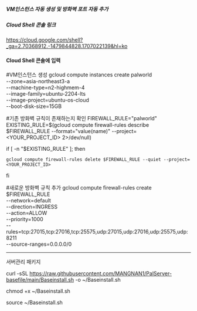 ##### VM인스턴스 자동 생성 및 방화벽 포트 자동 추가
##### Cloud Shell 콘솔 링크
https://cloud.google.com/shell?_ga=2.70368912.-1479844828.1707022139&hl=ko

#### Cloud Shell 콘솔에 입력

#VM인스턴스 생성
gcloud compute instances create palworld \
    --zone=asia-northeast3-a \
    --machine-type=n2-highmem-4 \
    --image-family=ubuntu-2204-lts \
    --image-project=ubuntu-os-cloud \
    --boot-disk-size=15GB

#기존 방화벽 규칙이 존재하는지 확인
FIREWALL_RULE="palworld"
EXISTING_RULE=$(gcloud compute firewall-rules describe $FIREWALL_RULE --format="value(name)" --project=<YOUR_PROJECT_ID> 2>/dev/null)

if [ -n "$EXISTING_RULE" ]; then

    gcloud compute firewall-rules delete $FIREWALL_RULE --quiet --project=<YOUR_PROJECT_ID>
fi

#새로운 방화벽 규칙 추가
gcloud compute firewall-rules create $FIREWALL_RULE \
    --network=default \
    --direction=INGRESS \
    --action=ALLOW \
    --priority=1000 \
    --rules=tcp:27015,tcp:27016,tcp:25575,udp:27015,udp:27016,udp:25575,udp:8211 \
    --source-ranges=0.0.0.0/0

-------------------------------------------------------------------------------------------------------------------

서버관리 패키지

curl -sSL https://raw.githubusercontent.com/MANGNAN1/PalServer-basefile/main/Baseinstall.sh -o ~/Baseinstall.sh

chmod +x ~/Baseinstall.sh

source ~/Baseinstall.sh
